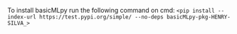 To install basicMLpy run the following command on cmd:
`<pip install --index-url https://test.pypi.org/simple/ --no-deps basicMLpy-pkg-HENRY-SILVA_>`
